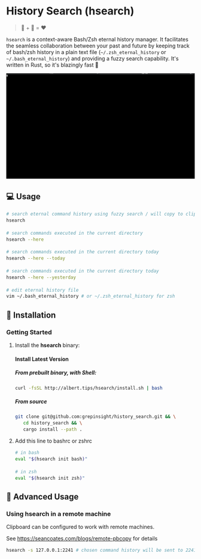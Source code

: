 # History Search (hsearch)

> 📜 + 🔎 = ❤️

`hsearch` is a context-aware Bash/Zsh eternal history manager.
It facilitates the seamless collaboration between your past and future by keeping track of bash/zsh history in a plain text file (`~/.zsh_eternal_history` or `~/.bash_eternal_history`) and providing a fuzzy search capability. It's written in Rust, so it's blazingly fast 🦀


![](assets/hsearch.gif)

## 💻 Usage

```sh
# search eternal command history using fuzzy search / will copy to clipboard
hsearch

# search commands executed in the current directory
hsearch --here

# search commands executed in the current directory today
hsearch --here --today

# search commands executed in the current directory today
hsearch --here --yesterday

# edit eternal history file
vim ~/.bash_eternal_history # or ~/.zsh_eternal_history for zsh
```

## 📜 Installation

### Getting Started

1. Install the **hsearch** binary:

   #### Install Latest Version

   ##### From prebuilt binary, with Shell:

   ```sh
   curl -fsSL http://albert.tips/hsearch/install.sh | bash
   ```

   ##### From source

   ```sh
   git clone git@github.com:grepinsight/history_search.git && \
      cd history_search && \
      cargo install --path .
   ```

2. Add this line to bashrc or zshrc

   ```sh
   # in bash
   eval "$(hsearch init bash)"

   # in zsh
   eval "$(hsearch init zsh)"
   ```

## 🚀 Advanced Usage

### Using hsearch in a remote machine

Clipboard can be configured to work with remote machines.

See <https://seancoates.com/blogs/remote-pbcopy> for details

```sh
hsearch -s 127.0.0.1:2241 # chosen command history will be sent to 2241 port
```

